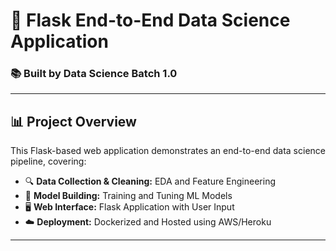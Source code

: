 # 🚀 Flask End-to-End Data Science Application

### 📚 Built by Data Science Batch 1.0

---

## 📊 Project Overview
This Flask-based web application demonstrates an end-to-end data science pipeline, covering:

- 🔍 **Data Collection & Cleaning:** EDA and Feature Engineering
- 🧠 **Model Building:** Training and Tuning ML Models
- 🖥️ **Web Interface:** Flask Application with User Input
- ☁️ **Deployment:** Dockerized and Hosted using AWS/Heroku

---


